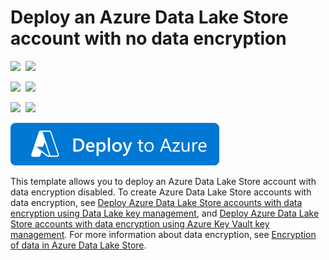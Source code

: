 # Deploy an Azure Data Lake Store account with no data encryption

<IMG SRC="https://azurequickstartsservice.blob.core.windows.net/badges/101-data-lake-store-no-encryption/PublicLastTestDate.svg" />&nbsp;
<IMG SRC="https://azurequickstartsservice.blob.core.windows.net/badges/101-data-lake-store-no-encryption/PublicDeployment.svg" />&nbsp;

<IMG SRC="https://azurequickstartsservice.blob.core.windows.net/badges/101-data-lake-store-no-encryption/FairfaxLastTestDate.svg" />&nbsp;
<IMG SRC="https://azurequickstartsservice.blob.core.windows.net/badges/101-data-lake-store-no-encryption/FairfaxDeployment.svg" />&nbsp;

<IMG SRC="https://azurequickstartsservice.blob.core.windows.net/badges/101-data-lake-store-no-encryption/BestPracticeResult.svg" />&nbsp;
<IMG SRC="https://azurequickstartsservice.blob.core.windows.net/badges/101-data-lake-store-no-encryption/CredScanResult.svg" />&nbsp;

<a href="https://portal.azure.com/#create/Microsoft.Template/uri/https%3A%2F%2Fraw.githubusercontent.com%2FAzure%2Fazure-quickstart-templates%2Fmaster%2F101-data-lake-store-no-encryption%2Fazuredeploy.json" target="_blank">
    <img src="https://raw.githubusercontent.com/Azure/azure-quickstart-templates/master/1-CONTRIBUTION-GUIDE/images/deploytoazure.svg"/>
</a>

This template allows you to deploy an Azure Data Lake Store account with data encryption disabled. To create Azure Data Lake Store accounts with data encryption, see [Deploy Azure Data Lake Store accounts with data encryption using Data Lake key management](https://azure.microsoft.com/resources/templates/101-data-lake-store-encryption-adls/), and [Deploy Azure Data Lake Store accounts with data encryption using Azure Key Vault key management](https://azure.microsoft.com/resources/templates/101-data-lake-store-encryption-key-vault/). For more information about data encryption, see [Encryption of data in Azure Data Lake Store](https://docs.microsoft.com/azure/data-lake-store/data-lake-store-encryption).

